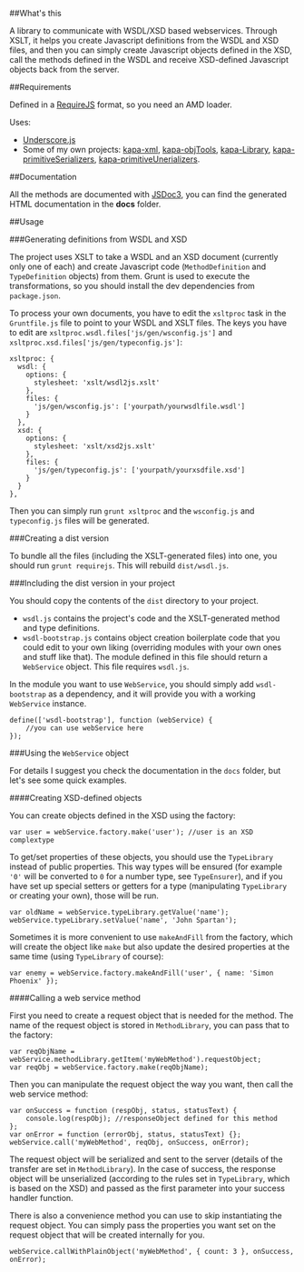 ##What's this

A library to communicate with WSDL/XSD based webservices. Through XSLT, it helps you create Javascript definitions from the WSDL and XSD files, and then you can simply create Javascript objects defined in the XSD, call the methods defined in the WSDL and receive XSD-defined Javascript objects back from the server.

##Requirements

Defined in a [RequireJS](http://requirejs.org/) format, so you need an AMD loader.

Uses: 
 - [Underscore.js](http://underscorejs.org/)
 - Some of my own projects: [kapa-xml](https://github.com/bazmegakapa/kapa-xsd), [kapa-objTools](https://github.com/bazmegakapa/kapa-objTools), [kapa-Library](https://github.com/bazmegakapa/kapa-Library), [kapa-primitiveSerializers](https://github.com/bazmegakapa/kapa-primitiveSerializers), [kapa-primitiveUnerializers](https://github.com/bazmegakapa/kapa-primitiveUnserializers).

##Documentation

All the methods are documented with [JSDoc3](https://github.com/jsdoc3/jsdoc), you can find the generated HTML documentation in the **docs** folder.

##Usage

###Generating definitions from WSDL and XSD

The project uses XSLT to take a WSDL and an XSD document (currently only one of each) and create Javascript code (`MethodDefinition` and `TypeDefinition` objects) from them. Grunt is used to execute the transformations, so you should install the dev dependencies from `package.json`.

To process your own documents, you have to edit the `xsltproc` task in the `Gruntfile.js` file to point to your WSDL and XSLT files. The keys you have to edit are `xsltproc.wsdl.files['js/gen/wsconfig.js']` and `xsltproc.xsd.files['js/gen/typeconfig.js']`:

    xsltproc: {
      wsdl: {
        options: {
          stylesheet: 'xslt/wsdl2js.xslt'
        },
        files: {
          'js/gen/wsconfig.js': ['yourpath/yourwsdlfile.wsdl']
        }
      },
      xsd: {
        options: {
          stylesheet: 'xslt/xsd2js.xslt'
        },
        files: {
          'js/gen/typeconfig.js': ['yourpath/yourxsdfile.xsd']
        }
      }
    },

Then you can simply run `grunt xsltproc` and the `wsconfig.js` and `typeconfig.js` files will be generated.

###Creating a dist version

To bundle all the files (including the XSLT-generated files) into one, you should run `grunt requirejs`. This will rebuild `dist/wsdl.js`.

###Including the dist version in your project

You should copy the contents of the `dist` directory to your project.

 - `wsdl.js` contains the project's code and the XSLT-generated method and type definitions. 
 - `wsdl-bootstrap.js` contains object creation boilerplate code that you could edit to your own liking (overriding modules with your own ones and stuff like that). The module defined in this file should return a `WebService` object. This file requires `wsdl.js`.

In the module you want to use `WebService`, you should simply add `wsdl-bootstrap` as a dependency, and it will provide you with a working `WebService` instance.

    define(['wsdl-bootstrap'], function (webService) {
        //you can use webService here
    });

###Using the `WebService` object

For details I suggest you check the documentation in the `docs` folder, but let's see some quick examples.

####Creating XSD-defined objects

You can create objects defined in the XSD using the factory:

    var user = webService.factory.make('user'); //user is an XSD complextype

To get/set properties of these objects, you should use the `TypeLibrary` instead of public properties. This way types will be ensured (for example `'0'` will be converted to `0` for a number type, see `TypeEnsurer`), and if you have set up special setters or getters for a type (manipulating `TypeLibrary` or creating your own), those will be run.

    var oldName = webService.typeLibrary.getValue('name');
    webService.typeLibrary.setValue('name', 'John Spartan');

Sometimes it is more convenient to use `makeAndFill` from the factory, which will create the object like `make` but also update the desired properties at the same time (using `TypeLibrary` of course):

    var enemy = webService.factory.makeAndFill('user', { name: 'Simon Phoenix' });

####Calling a web service method

First you need to create a request object that is needed for the method. The name of the request object is stored in `MethodLibrary`, you can pass that to the factory:

    var reqObjName = webService.methodLibrary.getItem('myWebMethod').requestObject;
    var reqObj = webService.factory.make(reqObjName);

Then you can manipulate the request object the way you want, then call the web service method:

    var onSuccess = function (respObj, status, statusText) {
        console.log(respObj); //responseObject defined for this method
    };
    var onError = function (errorObj, status, statusText) {};
    webService.call('myWebMethod', reqObj, onSuccess, onError);

The request object will be serialized and sent to the server (details of the transfer are set in `MethodLibrary`). In the case of success, the response object will be unserialized (according to the rules set in `TypeLibrary`, which is based on the XSD) and passed as the first parameter into your success handler function.

There is also a convenience method you can use to skip instantiating the request object. You can simply pass the properties you want set on the request object that will be created internally for you.

    webService.callWithPlainObject('myWebMethod', { count: 3 }, onSuccess, onError);